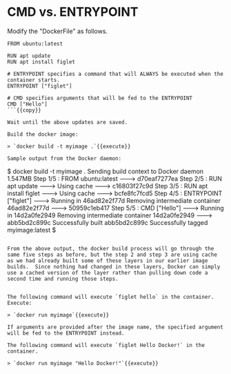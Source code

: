 # CMD vs. ENTRYPOINT

Modify the "DockerFile" as follows.

```
FROM ubuntu:latest

RUN apt update 
RUN apt install figlet

# ENTRYPOINT specifies a command that will ALWAYS be executed when the container starts.
ENTRYPOINT ["figlet"]

# CMD specifies arguments that will be fed to the ENTRYPOINT
CMD ["Hello"]
```{{copy}}

Wait until the above updates are saved. 

Build the docker image:

> `docker build -t myimage .`{{execute}}

Sample output from the Docker daemon:

```
$ docker build -t myimage .
Sending build context to Docker daemon  1.547MB
Step 1/5 : FROM ubuntu:latest
 ---> d70eaf7277ea
Step 2/5 : RUN apt update
 ---> Using cache
 ---> c16803f27c9d
Step 3/5 : RUN apt install figlet
 ---> Using cache
 ---> bcfe8fc7fcd5
Step 4/5 : ENTRYPOINT ["figlet"]
 ---> Running in 46ad82e2f77d
Removing intermediate container 46ad82e2f77d
 ---> 50959c1eb417
Step 5/5 : CMD ["Hello"]
 ---> Running in 14d2a0fe2949
Removing intermediate container 14d2a0fe2949
 ---> abb5bd2c899c
Successfully built abb5bd2c899c
Successfully tagged myimage:latest
$ 
```

From the above output, the docker build process will go through the same five steps as before, but the step 2 and step 3 are using cache as we had already built some of these layers in our earlier image builds.  Since nothing had changed in these layers, Docker can simply use a cached version of the layer rather than pulling down code a second time and running those steps. 


The following command will execute `figlet hello` in the container.  Execute:

> `docker run myimage`{{execute}}

If arguments are provided after the image name, the specified argument will be fed to the ENTRYPOINT instead. 

The following command will execute `figlet Hello Docker!` in the container.

> `docker run myimage "Hello Docker!"`{{execute}}